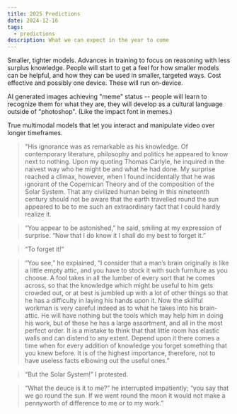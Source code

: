 ```yaml
---
title: 2025 Predictions
date: 2024-12-16
tags:
  - predictions
description: What we can expect in the year to come
---
```


Smaller, tighter models.  Advances in training to focus on reasoning with less surplus knowledge.  People will start to get a feel for how smaller models can be helpful, and how they can be used in smaller, targeted ways.  Cost effective and possibly one device. These will run on-device.

AI generated images achieving "meme" status -- people will learn to recognize them for what they are, they will develop as a cultural language outside of "photoshop".  (Like the impact font in memes.)

True multimodal models that let you interact and manipulate video over longer timeframes.



> "His ignorance was as remarkable as his knowledge. Of contemporary literature, philosophy and politics he appeared to know next to nothing. Upon my quoting Thomas Carlyle, he inquired in the naivest way who he might be and what he had done. My surprise reached a climax, however, when I found incidentally that he was ignorant of the Copernican Theory and of the composition of the Solar System. That any civilized human being in this nineteenth century should not be aware that the earth travelled round the sun appeared to be to me such an extraordinary fact that I could hardly realize it.

> “You appear to be astonished,” he said, smiling at my expression of surprise. “Now that I do know it I shall do my best to forget it.”

> “To forget it!”

> “You see,” he explained, “I consider that a man’s brain originally is like a little empty attic, and you have to stock it with such furniture as you choose. A fool takes in all the lumber of every sort that he comes across, so that the knowledge which might be useful to him gets crowded out, or at best is jumbled up with a lot of other things so that he has a difficulty in laying his hands upon it. Now the skillful workman is very careful indeed as to what he takes into his brain-attic. He will have nothing but the tools which may help him in doing his work, but of these he has a large assortment, and all in the most perfect order. It is a mistake to think that that little room has elastic walls and can distend to any extent. Depend upon it there comes a time when for every addition of knowledge you forget something that you knew before. It is of the highest importance, therefore, not to have useless facts elbowing out the useful ones.”

> “But the Solar System!” I protested.

> “What the deuce is it to me?” he interrupted impatiently; “you say that we go round the sun. If we went round the moon it would not make a pennyworth of difference to me or to my work.”